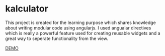 ﻿# kalculator
This project is created for the learning purpose which shares knowledge about writing modular code using angularjs. I used angualar directives which is really a powerful feature used for creating reusable widgets and a great way to seperate functionality from the view.

[DEMO](https://kirantembere.github.io/kalculator/app/emi/index.html)


